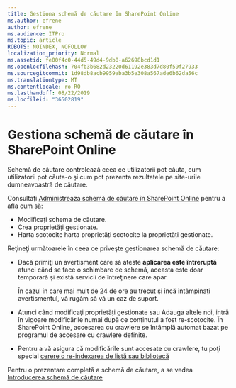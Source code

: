 ```yaml
---
title: Gestiona schemă de căutare în SharePoint Online
ms.author: efrene
author: efrene
ms.audience: ITPro
ms.topic: article
ROBOTS: NOINDEX, NOFOLLOW
localization_priority: Normal
ms.assetid: fe00f4c0-44d5-49d4-9db0-a62698bcd1d1
ms.openlocfilehash: 704fb3b682d23220d61192e383d7d80f59f27933
ms.sourcegitcommit: 1d98db8acb9959aba3b5e308a567ade6b62da56c
ms.translationtype: MT
ms.contentlocale: ro-RO
ms.lasthandoff: 08/22/2019
ms.locfileid: "36502819"
---
```

# <a name="manage-search-schema-in-sharepoint-online"></a>Gestiona schemă de căutare în SharePoint Online

Schemă de căutare controlează ceea ce utilizatorii pot căuta, cum utilizatorii pot căuta-o şi cum pot prezenta rezultatele pe site-urile dumneavoastră de căutare. 

Consultaţi [Administreaza schemă de căutare în SharePoint Online](https://docs.microsoft.com/sharepoint/manage-search-schema) pentru a afla cum să: 
- Modificați schema de căutare.
- Crea proprietăți gestionate.
- Harta scotocite harta proprietăți scotocite la proprietăți gestionate.

Reţineţi următoarele în ceea ce priveşte gestionarea schemă de căutare:

- Dacă primiţi un avertisment care să ateste **aplicarea este întreruptă** atunci când se face o schimbare de schemă, aceasta este doar temporară şi există servicii de întreţinere care apar. 

    În cazul în care mai mult de 24 de ore au trecut şi încă întâmpinaţi avertismentul, vă rugăm să vă un caz de suport.
- Atunci când modificaţi proprietăți gestionate sau Adauga altele noi, intră în vigoare modificările numai după ce conţinutul a fost re-scotocite. În SharePoint Online, accesarea cu crawlere se întâmplă automat bazat pe programul de accesare cu crawlere definite.
- Pentru a vă asigura că modificările sunt accesate cu crawlere, tu poţi special [cerere o re-indexarea de listă sau bibliotecă](https://docs.microsoft.com/sharepoint/manage-search-schema#request-re-indexing-of-a-document-library-or-list) 

Pentru o prezentare completă a schemă de căutare, a se vedea [Introducerea schemă de căutare](https://blogs.technet.microsoft.com/tothesharepoint/2012/11/25/introducing-search-schema-for-sharepoint-2013/) 


